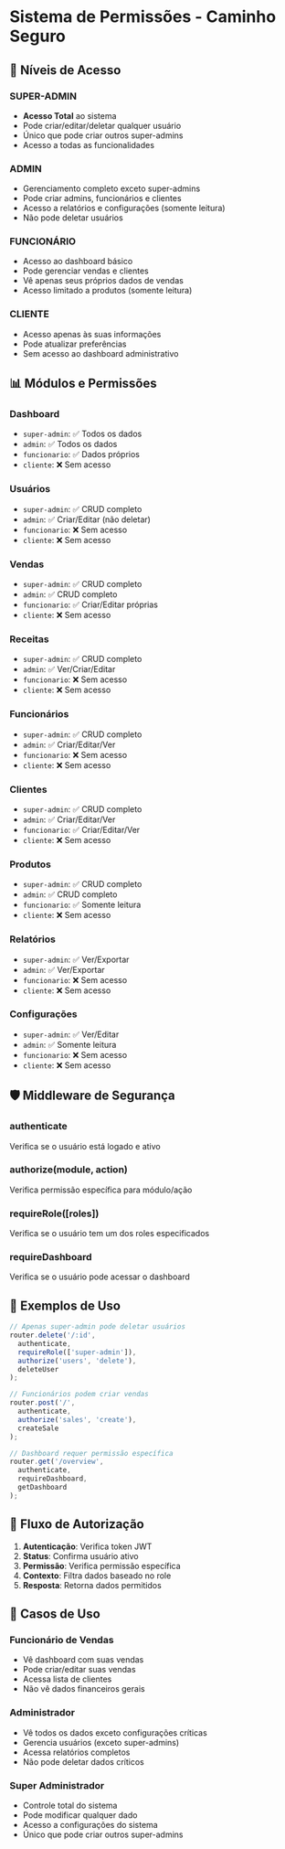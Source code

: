 # Sistema de Permissões - Caminho Seguro

## 🔐 Níveis de Acesso

### **SUPER-ADMIN** 
- **Acesso Total** ao sistema
- Pode criar/editar/deletar qualquer usuário
- Único que pode criar outros super-admins
- Acesso a todas as funcionalidades

### **ADMIN**
- Gerenciamento completo exceto super-admins
- Pode criar admins, funcionários e clientes
- Acesso a relatórios e configurações (somente leitura)
- Não pode deletar usuários

### **FUNCIONÁRIO**
- Acesso ao dashboard básico
- Pode gerenciar vendas e clientes
- Vê apenas seus próprios dados de vendas
- Acesso limitado a produtos (somente leitura)

### **CLIENTE**
- Acesso apenas às suas informações
- Pode atualizar preferências
- Sem acesso ao dashboard administrativo

## 📊 Módulos e Permissões

### **Dashboard**
- `super-admin`: ✅ Todos os dados
- `admin`: ✅ Todos os dados
- `funcionario`: ✅ Dados próprios
- `cliente`: ❌ Sem acesso

### **Usuários**
- `super-admin`: ✅ CRUD completo
- `admin`: ✅ Criar/Editar (não deletar)
- `funcionario`: ❌ Sem acesso
- `cliente`: ❌ Sem acesso

### **Vendas**
- `super-admin`: ✅ CRUD completo
- `admin`: ✅ CRUD completo
- `funcionario`: ✅ Criar/Editar próprias
- `cliente`: ❌ Sem acesso

### **Receitas**
- `super-admin`: ✅ CRUD completo
- `admin`: ✅ Ver/Criar/Editar
- `funcionario`: ❌ Sem acesso
- `cliente`: ❌ Sem acesso

### **Funcionários**
- `super-admin`: ✅ CRUD completo
- `admin`: ✅ Criar/Editar/Ver
- `funcionario`: ❌ Sem acesso
- `cliente`: ❌ Sem acesso

### **Clientes**
- `super-admin`: ✅ CRUD completo
- `admin`: ✅ Criar/Editar/Ver
- `funcionario`: ✅ Criar/Editar/Ver
- `cliente`: ❌ Sem acesso

### **Produtos**
- `super-admin`: ✅ CRUD completo
- `admin`: ✅ CRUD completo
- `funcionario`: ✅ Somente leitura
- `cliente`: ❌ Sem acesso

### **Relatórios**
- `super-admin`: ✅ Ver/Exportar
- `admin`: ✅ Ver/Exportar
- `funcionario`: ❌ Sem acesso
- `cliente`: ❌ Sem acesso

### **Configurações**
- `super-admin`: ✅ Ver/Editar
- `admin`: ✅ Somente leitura
- `funcionario`: ❌ Sem acesso
- `cliente`: ❌ Sem acesso

## 🛡️ Middleware de Segurança

### **authenticate**
Verifica se o usuário está logado e ativo

### **authorize(module, action)**
Verifica permissão específica para módulo/ação

### **requireRole([roles])**
Verifica se o usuário tem um dos roles especificados

### **requireDashboard**
Verifica se o usuário pode acessar o dashboard

## 📝 Exemplos de Uso

```javascript
// Apenas super-admin pode deletar usuários
router.delete('/:id', 
  authenticate,
  requireRole(['super-admin']),
  authorize('users', 'delete'),
  deleteUser
);

// Funcionários podem criar vendas
router.post('/', 
  authenticate,
  authorize('sales', 'create'),
  createSale
);

// Dashboard requer permissão específica
router.get('/overview', 
  authenticate,
  requireDashboard,
  getDashboard
);
```

## 🔄 Fluxo de Autorização

1. **Autenticação**: Verifica token JWT
2. **Status**: Confirma usuário ativo
3. **Permissão**: Verifica permissão específica
4. **Contexto**: Filtra dados baseado no role
5. **Resposta**: Retorna dados permitidos

## 🎯 Casos de Uso

### **Funcionário de Vendas**
- Vê dashboard com suas vendas
- Pode criar/editar suas vendas
- Acessa lista de clientes
- Não vê dados financeiros gerais

### **Administrador**
- Vê todos os dados exceto configurações críticas
- Gerencia usuários (exceto super-admins)
- Acessa relatórios completos
- Não pode deletar dados críticos

### **Super Administrador**
- Controle total do sistema
- Pode modificar qualquer dado
- Acesso a configurações do sistema
- Único que pode criar outros super-admins